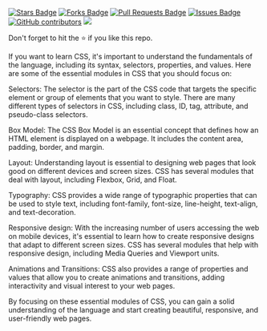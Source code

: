 <a href="https://github.com/drshahizan/learn-php/stargazers"><img src="https://img.shields.io/github/stars/drshahizan/learn-php" alt="Stars Badge"/></a>
<a href="https://github.com/drshahizan/learn-php/network/members"><img src="https://img.shields.io/github/forks/drshahizan/learn-php" alt="Forks Badge"/></a>
<a href="https://github.com/drshahizan/learn-php/pulls"><img src="https://img.shields.io/github/issues-pr/drshahizan/learn-php" alt="Pull Requests Badge"/></a>
<a href="https://github.com/drshahizan/learn-php/issues"><img src="https://img.shields.io/github/issues/drshahizan/learn-php" alt="Issues Badge"/></a>
<a href="https://github.com/drshahizan/learn-php/graphs/contributors"><img alt="GitHub contributors" src="https://img.shields.io/github/contributors/drshahizan/learn-php?color=2b9348"></a>
![](https://visitor-badge.glitch.me/badge?page_id=drshahizan/learn-php)

Don't forget to hit the :star: if you like this repo.

If you want to learn CSS, it's important to understand the fundamentals of the language, including its syntax, selectors, properties, and values. Here are some of the essential modules in CSS that you should focus on:

Selectors: The selector is the part of the CSS code that targets the specific element or group of elements that you want to style. There are many different types of selectors in CSS, including class, ID, tag, attribute, and pseudo-class selectors.

Box Model: The CSS Box Model is an essential concept that defines how an HTML element is displayed on a webpage. It includes the content area, padding, border, and margin.

Layout: Understanding layout is essential to designing web pages that look good on different devices and screen sizes. CSS has several modules that deal with layout, including Flexbox, Grid, and Float.

Typography: CSS provides a wide range of typographic properties that can be used to style text, including font-family, font-size, line-height, text-align, and text-decoration.

Responsive design: With the increasing number of users accessing the web on mobile devices, it's essential to learn how to create responsive designs that adapt to different screen sizes. CSS has several modules that help with responsive design, including Media Queries and Viewport units.

Animations and Transitions: CSS also provides a range of properties and values that allow you to create animations and transitions, adding interactivity and visual interest to your web pages.

By focusing on these essential modules of CSS, you can gain a solid understanding of the language and start creating beautiful, responsive, and user-friendly web pages.

